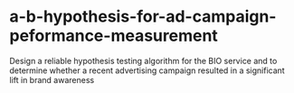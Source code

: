 # a-b-hypothesis-for-ad-campaign-peformance-measurement
Design a reliable hypothesis testing algorithm for the BIO service and to determine whether a recent advertising campaign resulted in a significant lift in brand awareness
